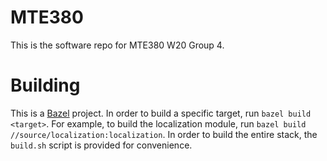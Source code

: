 # MTE380

This is the software repo for MTE380 W20 Group 4.

# Building

This is a [Bazel](https://www.bazel.build) project. In order to build a specific target, run `bazel build <target>`. For example, to build the localization module, run `bazel build //source/localization:localization`. In order to build the entire stack, the `build.sh` script is provided for convenience.

